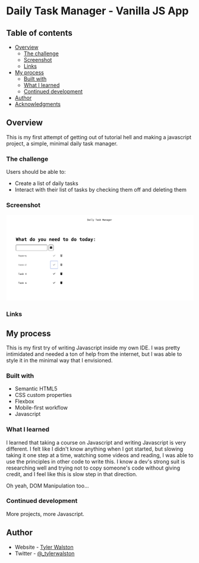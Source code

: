 # Daily Task Manager - Vanilla JS App

## Table of contents

- [Overview](#overview)
  - [The challenge](#the-challenge)
  - [Screenshot](#screenshot)
  - [Links](#links)
- [My process](#my-process)
  - [Built with](#built-with)
  - [What I learned](#what-i-learned)
  - [Continued development](#continued-development)
- [Author](#author)
- [Acknowledgments](#acknowledgments)


## Overview

This is my first attempt of getting out of tutorial hell and making a javascript project, a simple, minimal daily task manager.

### The challenge

Users should be able to:

- Create a list of daily tasks
- Interact with their list of tasks by checking them off and deleting them

### Screenshot

![](./resources/images/Daily%20Task%20Manager%20List%20Screenshot.png)

### Links



## My process

This is my first try of writing Javascript inside my own IDE. I was pretty intimidated and needed a ton of help from the internet, but I was able to style it in the minimal way that I envisioned. 

### Built with

- Semantic HTML5 
- CSS custom properties
- Flexbox
- Mobile-first workflow
- Javascript

### What I learned

I learned that taking a course on Javascript and writing Javascript is very different. I felt like I didn't know anything when I got started, but slowing taking it one step at a time, watching some videos and reading, I was able to use the principles in other code to write this. I know a dev's strong suit is researching well and trying not to copy someone's code without giving credit, and I feel like this is slow step in that direction.

Oh yeah, DOM Manipulation too...    

### Continued development

More projects, more Javascript.  

## Author

- Website - [Tyler Walston](https://github.com/tylerwalston)
- Twitter - [@_tylerwalston](https://www.twitter.com/_tylerwalston)
